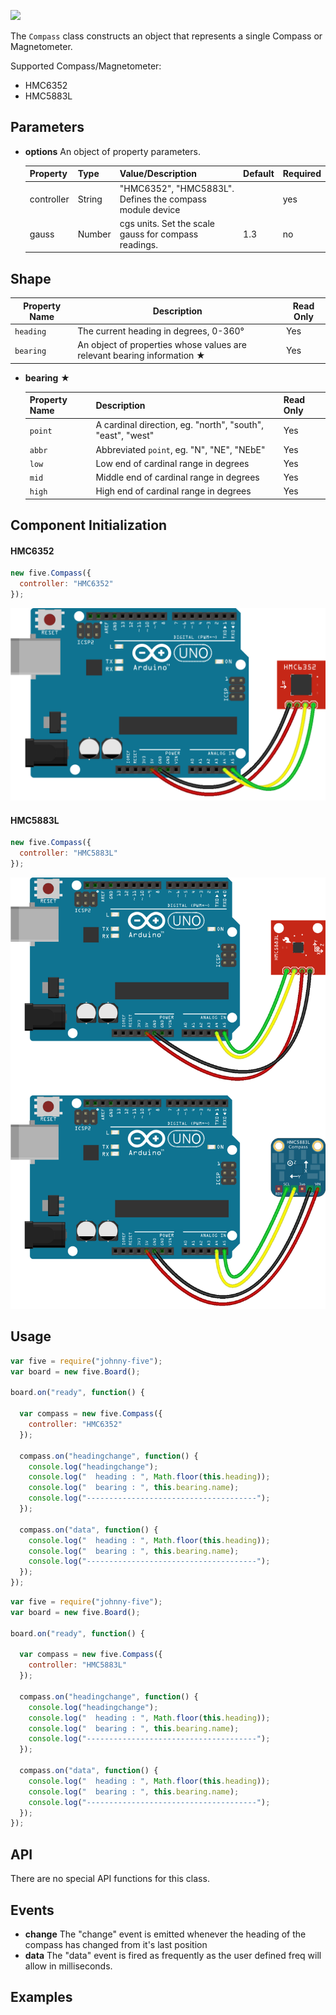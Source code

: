 ![](http://i.gyazo.com/5808690439afa3eb111d82234ed97f76.png)

The `Compass` class constructs an object that represents a single Compass or Magnetometer.

Supported Compass/Magnetometer:

- HMC6352
- HMC5883L

## Parameters

- **options** An object of property parameters.

  | Property | Type   | Value/Description | Default | Required |
  |----------|--------|-------------------|---------|----------|
  | controller    | String | "HMC6352", "HMC5883L". Defines the compass module device  | | yes      |
  | gauss         | Number | cgs units. Set the scale gauss for compass readings. | 1.3 | no       |


## Shape


| Property Name | Description | Read Only |
|---------------| ----------- | ----------|
| `heading` | The current heading in degrees, 0-360° | Yes |
| `bearing` | An object of properties whose values are relevant bearing information ★ | Yes |

- **bearing** ★

  | Property Name | Description | Read Only |
  |---------------| ----------- | ----------|
  | `point` | A cardinal direction, eg. "north", "south", "east", "west" | Yes |
  | `abbr` | Abbreviated `point`, eg. "N", "NE", "NEbE" | Yes |
  | `low` | Low end of cardinal range in degrees | Yes |
  | `mid` | Middle end of cardinal range in degrees | Yes |
  | `high` | High end of cardinal range in degrees | Yes |


## Component Initialization

#### HMC6352

```js
new five.Compass({
  controller: "HMC6352"
});
```
![HMC6352](https://github.com/rwaldron/johnny-five/raw/master/docs/breadboard/compass-hmc6352.png)

#### HMC5883L

```js
new five.Compass({
  controller: "HMC5883L"
});
```
![HMC5883L](https://github.com/rwaldron/johnny-five/raw/master/docs/breadboard/compass-hmc5883l.png)


## Usage

```js
var five = require("johnny-five");
var board = new five.Board();

board.on("ready", function() {

  var compass = new five.Compass({
    controller: "HMC6352"
  });

  compass.on("headingchange", function() {
    console.log("headingchange");
    console.log("  heading : ", Math.floor(this.heading));
    console.log("  bearing : ", this.bearing.name);
    console.log("--------------------------------------");
  });

  compass.on("data", function() {
    console.log("  heading : ", Math.floor(this.heading));
    console.log("  bearing : ", this.bearing.name);
    console.log("--------------------------------------");
  });
});
```

```js
var five = require("johnny-five");
var board = new five.Board();

board.on("ready", function() {

  var compass = new five.Compass({
    controller: "HMC5883L"
  });

  compass.on("headingchange", function() {
    console.log("headingchange");
    console.log("  heading : ", Math.floor(this.heading));
    console.log("  bearing : ", this.bearing.name);
    console.log("--------------------------------------");
  });

  compass.on("data", function() {
    console.log("  heading : ", Math.floor(this.heading));
    console.log("  bearing : ", this.bearing.name);
    console.log("--------------------------------------");
  });
});
```

## API

There are no special API functions for this class.


## Events

- **change** The "change" event is emitted whenever the heading of the compass has changed from it's last position
- **data** The "data" event is fired as frequently as the user defined freq will allow in milliseconds.

<!--remove-start-->

## Examples

<!--remove-end-->